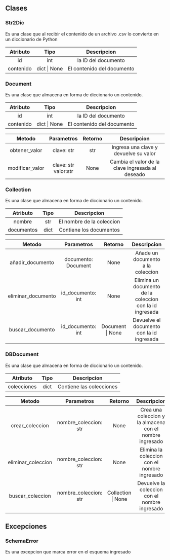 ## Clases

### Str2Dic
Es una clase que al recibir el contenido de un archivo .csv lo convierte en un diccionario de Python

|  Atributo |     Tipo     |         Descripcion        |
|:---------:|:------------:|:--------------------------:|
|     id    |      int     |     la ID del documento    |
| contenido | dict \| None | El contenido del documento |

### Document
Es una clase que almacena en forma de diccionario un contenido.

|  Atributo |     Tipo     |         Descripcion        |
|:---------:|:------------:|:--------------------------:|
|     id    |      int     |     la ID del documento    |
| contenido | dict \| None | El contenido del documento |

|      Metodo     |        Parametros       | Retorno |                    Descripcion                   |
|:---------------:|:-----------------------:|:-------:|:------------------------------------------------:|
|  obtener_valor  |        clave: str       |   str   |       Ingresa una clave y devuelve su valor      |
| modificar_valor | clave: str<br>valor:str |   None  | Cambia el valor de la clave ingresada al deseado |

### Collection
Es una clase que almacena en forma de diccionario un contenido.

|  Atributo  | Tipo |        Descripcion        |
|:----------:|:----:|:-------------------------:|
|   nombre   |  str | El nombre de la coleccion |
| documentos | dict |  Contiene los documentos  |

|       Metodo       |      Parametros     |      Retorno     |                        Descripcion                       |
|:------------------:|:-------------------:|:----------------:|:--------------------------------------------------------:|
|  añadir_documento  | documento: Document |       None       |             Añade un documento a la coleccion            |
| eliminar_documento |  id_documento: int  |       None       | Elimina un documento de la coleccion con la id ingresada |
|  buscar_documento  |  id_documento: int  | Document \| None |         Devuelve el documento con la id ingresada        |

### DBDocument
Es una clase que almacena en forma de diccionario un contenido.

|   Atributo  | Tipo |        Descripcion       |
|:-----------:|:----:|:------------------------:|
| colecciones | dict | Contiene las colecciones |

|       Metodo       |       Parametros      |       Retorno      |                        Descripcion                       |
|:------------------:|:---------------------:|:------------------:|:--------------------------------------------------------:|
|   crear_coleccion  | nombre_coleccion: str |        None        | Crea una coleccion y la almacena con el nombre ingresado |
| eliminar_coleccion | nombre_coleccion: str |        None        |       Elimina la coleccion con el nombre ingresado       |
|  buscar_coleccion  | nombre_coleccion: str | Collection \| None |       Devuelve la coleccion con el nombre ingresado      |
## Excepciones

### SchemaError
Es una excepcion que marca error en el esquema ingresado